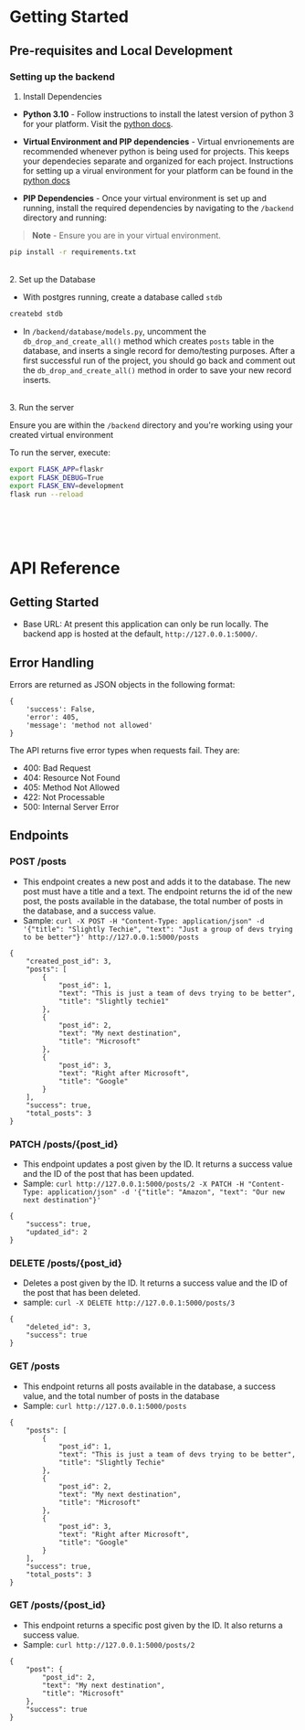 # Getting Started

## Pre-requisites and Local Development

### Setting up the backend

1. Install Dependencies

* **Python 3.10** - Follow instructions to install the latest version of python 3 for your platform. Visit the [python docs](https://www.python.org/).

* **Virtual Environment and PIP dependencies** - Virtual envrionements are recommended whenever python is being used for projects. This keeps your dependecies separate and organized for each project. Instructions for setting up a virual environment for your platform can be found in the [python docs](https://packaging.python.org/guides/installing-using-pip-and-virtual-environments/)

* **PIP Dependencies** - Once your virtual environment is set up and running, install the required dependencies by navigating to the `/backend` directory and running:

> **Note** - Ensure you are in your virtual environment.

```bash
pip install -r requirements.txt
```
<br/>
2. Set up the Database

* With postgres running, create a database called `stdb`

```bash
createbd stdb
```

* In `/backend/database/models.py`, uncomment the `db_drop_and_create_all()` method which creates `posts` table in the database, and inserts a single record for demo/testing purposes. After a first successful run of the project, you should go back and comment out the `db_drop_and_create_all()` method in order to save your new record inserts.

<br/>
3. Run the server

Ensure you are within the `/backend` directory and you're working using your created virtual environment

To run the server, execute:

```bash
export FLASK_APP=flaskr
export FLASK_DEBUG=True
export FLASK_ENV=development
flask run --reload
```


<br/> <br/> <br/> 

# API Reference

## Getting Started

* Base URL: At present this application can only be run locally. The backend app is hosted at the default, `http://127.0.0.1:5000/`.

## Error Handling

Errors are returned as JSON objects in the following format:
```
{
    'success': False,
    'error': 405,
    'message': 'method not allowed'
}
```

The API returns five error types when requests fail. They are:
* 400: Bad Request
* 404: Resource Not Found
* 405: Method Not Allowed
* 422: Not Processable
* 500: Internal Server Error

## Endpoints

### POST /posts

* This endpoint creates a new post and adds it to the database. The new post must have a title and a text. The endpoint returns the id of the new post, the posts available in the database, the total number of posts in the database, and a success value.
* Sample: `curl -X POST -H "Content-Type: application/json" -d '{"title": "Slightly Techie", "text": "Just a group of devs trying to be better"}' http://127.0.0.1:5000/posts`

```
{
    "created_post_id": 3,
    "posts": [
        {
            "post_id": 1,
            "text": "This is just a team of devs trying to be better",
            "title": "Slightly techie1"
        },
        {
            "post_id": 2,
            "text": "My next destination",
            "title": "Microsoft"
        },
        {
            "post_id": 3,
            "text": "Right after Microsoft",
            "title": "Google"
        }
    ],
    "success": true,
    "total_posts": 3
}
```

### PATCH /posts/{post_id}

* This endpoint updates a post given by the ID. It returns a success value and the ID of the post that has been updated.
* Sample: `curl http://127.0.0.1:5000/posts/2 -X PATCH -H "Content-Type: application/json" -d '{"title": "Amazon", "text": "Our new next destination"}'`

```
{
    "success": true,
    "updated_id": 2
}
```

### DELETE /posts/{post_id}

* Deletes a post given by the ID. It returns a success value and the ID of the post that has been deleted.
* sample: `curl -X DELETE http://127.0.0.1:5000/posts/3`

```
{
    "deleted_id": 3,
    "success": true
}
```

### GET /posts

* This endpoint returns all posts available in the database, a success value, and the total number of posts in the database
* Sample: `curl http://127.0.0.1:5000/posts`

```
{
    "posts": [
        {
            "post_id": 1,
            "text": "This is just a team of devs trying to be better",
            "title": "Slightly Techie"
        },
        {
            "post_id": 2,
            "text": "My next destination",
            "title": "Microsoft"
        },
        {
            "post_id": 3,
            "text": "Right after Microsoft",
            "title": "Google"
        }
    ],
    "success": true,
    "total_posts": 3
}
```

### GET /posts/{post_id}

* This endpoint returns a specific post given by the ID. It also returns a success value.
* Sample: `curl http://127.0.0.1:5000/posts/2`

```
{
    "post": {
        "post_id": 2,
        "text": "My next destination",
        "title": "Microsoft"
    },
    "success": true
}
```

